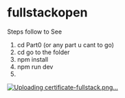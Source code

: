 # fullstackopen
Steps follow to See
1) cd Part0 (or any part u cant to go)
2) cd go to the folder 
3) npm install
4) npm run dev
5) <br/>
[![Uploading certificate-fullstack.png…]()](https://drive.google.com/file/d/1_rHwIPnK6VK8EohmSjKYJZivZgTp1ed9/view?usp=drive_link)
